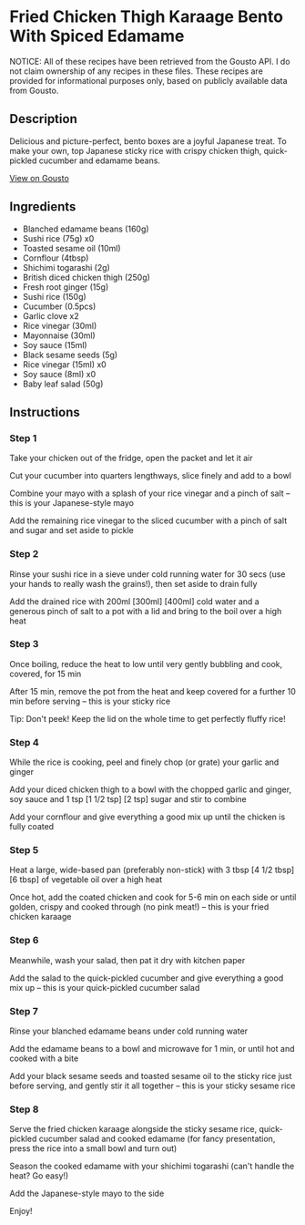 # Fried Chicken Thigh Karaage Bento With Spiced Edamame

NOTICE: All of these recipes have been retrieved from the Gousto API. I do not claim ownership of any recipes in these files. These recipes are provided for informational purposes only, based on publicly available data from Gousto.

## Description

Delicious and picture-perfect, bento boxes are a joyful Japanese treat. To make your own, top Japanese sticky rice with crispy chicken thigh, quick-pickled cucumber and edamame beans.

[View on Gousto](https://www.gousto.co.uk/recipes/cookbook/fried-chicken-karaage-bento-with-spiced-edamame)

## Ingredients

- Blanched edamame beans (160g)
- Sushi rice (75g) x0
- Toasted sesame oil (10ml)
- Cornflour (4tbsp)
- Shichimi togarashi (2g)
- British diced chicken thigh (250g)
- Fresh root ginger (15g)
- Sushi rice (150g)
- Cucumber (0.5pcs)
- Garlic clove x2
- Rice vinegar (30ml)
- Mayonnaise (30ml)
- Soy sauce (15ml)
- Black sesame seeds (5g)
- Rice vinegar (15ml) x0
- Soy sauce (8ml) x0
- Baby leaf salad (50g)

## Instructions


### Step 1

Take your chicken out of the fridge, open the packet and let it air

Cut your cucumber<span class="text-danger"> </span>into quarters lengthways, slice finely and add to a bowl

Combine your mayo with a splash of your rice vinegar and a pinch of salt – this is your Japanese-style mayo

Add the remaining rice vinegar to the sliced cucumber with a pinch of salt and sugar and set aside to pickle


### Step 2

Rinse your sushi rice in a sieve under cold running water for 30 secs (use your hands to really wash the grains!), then set aside to drain fully

Add the drained rice with 200ml <span class="text-purple">[300ml]</span><span class="text-danger"> [400ml]</span> cold water and a generous pinch of salt to a pot with a lid and bring to the boil over a high heat


### Step 3

Once boiling, reduce the heat to low until very gently bubbling and cook, covered, for 15 min

After 15 min, remove the pot from the heat and keep covered for a further 10 min before serving – this is your sticky rice

Tip: Don't peek! Keep the lid on the whole time to get perfectly fluffy rice!


### Step 4

While the rice is cooking, peel and finely chop (or grate) your garlic and ginger

Add your diced chicken thigh to a bowl with the chopped garlic and ginger, soy sauce and 1 tsp <span class="text-purple">[1 1/2 tsp]</span><span class="text-danger"> [2 tsp]</span> sugar and stir to combine

Add your cornflour and give everything a good mix up until the chicken is fully coated


### Step 5

Heat a large, wide-based pan (preferably non-stick) with 3 tbsp <span class="text-purple">[4 1/2 tbsp]</span> <span class="text-danger">[6 tbsp]</span> of vegetable oil over a high heat

Once hot, add the coated chicken and cook for 5-6 min on each side or until golden, crispy and cooked through (no pink meat!) – this is your fried chicken karaage


### Step 6

Meanwhile, wash your salad, then pat it dry with kitchen paper

Add the salad to the quick-pickled cucumber and give everything a good mix up – this is your quick-pickled cucumber salad


### Step 7

Rinse your blanched edamame beans under cold running water

Add the edamame beans to a bowl and microwave for 1 min, or until hot and cooked with a bite

Add your black sesame seeds and toasted sesame oil to the sticky rice just before serving, and gently stir it all together – this is your sticky sesame rice

### Step 8

Serve the fried chicken karaage alongside the sticky sesame rice, quick-pickled cucumber salad and cooked edamame (for fancy presentation, press the rice into a small bowl and turn out)

Season the cooked edamame with your shichimi togarashi (can't handle the heat? Go easy!)

Add the Japanese-style mayo to the side

Enjoy!

